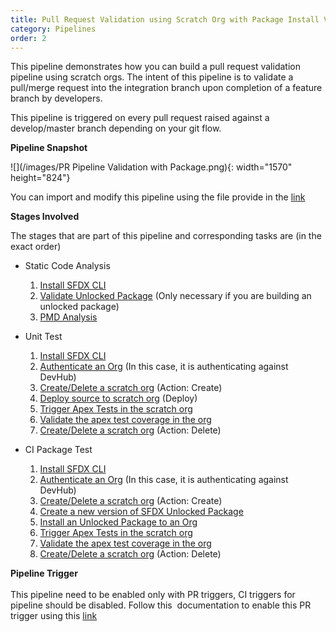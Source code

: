 ```yaml
---
title: Pull Request Validation using Scratch Org with Package Install Validation
category: Pipelines
order: 2
---
```


This pipeline demonstrates how you can build a pull request validation pipeline using scratch orgs. The intent of this pipeline is to validate a pull/merge request into the integration branch upon completion of a feature branch by developers.

This pipeline is triggered on every pull request raised against a develop/master branch depending on your git flow.

**Pipeline Snapshot**

![](/images/PR Pipeline Validation with Package.png){: width="1570" height="824"}

You can import and modify this pipeline using the file provide in the [link](https://raw.githubusercontent.com/azlamsalam/sfpowerscripts/master/SamplePipelines/sfpowerscripts-sample-pipelines/BuildDefinitions/pr-multi-stage-pipeline-validation.yml)

**Stages Involved**

The stages that are part of this pipeline and corresponding tasks are (in the exact order)

* Static Code Analysis
  1. [Install SFDX CLI](/Tasks/Common-Utility-Tasks/Install%20SFDX%20CLI/)
  1. [Validate Unlocked Package](/Tasks/Common-Utility-Tasks/Validate%20Unlocked%20Package/) (Only necessary if you are building an unlocked package)
  1. [PMD Analysis](/Tasks/Testing%20Tasks/Analyse%20apex%20code%20using%20PMD/)

* Unit Test
  1. [Install SFDX CLI](/Tasks/Common-Utility-Tasks/Install%20SFDX%20CLI/)
  1. [Authenticate an Org](/Tasks/Common-Utility-Tasks/Authenticate%20an%20Org/) (In this case, it is authenticating against DevHub)
  1. [Create/Delete a scratch org](/Tasks/Common-Utility-Tasks/Create%20and%20Delete%20a%20Scratch%20Org/) (Action: Create)
  1. [Deploy source to scratch org](/Tasks/Deployment-Tasks/Deploy%20Source%20to%20Org/) (Deploy)
  1. [Trigger Apex Tests in the scratch org](/Tasks/Testing%20Tasks/Trigger%20Apex%20Test/)
  1. [Validate the apex test coverage in the org](/Tasks/Testing%20Tasks/Validate%20Apex%20Test/)
  1. [Create/Delete a scratch org](/Tasks/Common-Utility-Tasks/Create%20and%20Delete%20a%20Scratch%20Org/) (Action: Delete)

* CI Package Test
  1. [Install SFDX CLI](/Tasks/Common-Utility-Tasks/Install%20SFDX%20CLI/)
  1. [Authenticate an Org](/Tasks/Common-Utility-Tasks/Authenticate%20an%20Org/) (In this case, it is authenticating against DevHub)
  1. [Create/Delete a scratch org](/Tasks/Common-Utility-Tasks/Create%20and%20Delete%20a%20Scratch%20Org/) (Action: Create)
  1. [Create a new version of SFDX Unlocked Package](/Tasks/Packaging-Tasks/Create%20SFDX%20Unlocked%20Package/)
  1. [Install an Unlocked Package to an Org](/Tasks/Deployment-Tasks/Install%20an%20Unlocked%20Package/)
  1. [Trigger Apex Tests in the scratch org](/Tasks/Testing%20Tasks/Trigger%20Apex%20Test/)
  1. [Validate the apex test coverage in the org](/Tasks/Testing%20Tasks/Validate%20Apex%20Test/)
  1. [Create/Delete a scratch org](/Tasks/Common-Utility-Tasks/Create%20and%20Delete%20a%20Scratch%20Org/) (Action: Delete)

**Pipeline Trigger**<br><br>This pipeline need to be enabled only with PR triggers, CI triggers for pipeline should be disabled. Follow this&nbsp; documentation to enable this PR trigger using this [link](https://docs.microsoft.com/en-us/azure/devops/pipelines/build/triggers?view=azure-devops&amp;tabs=classic)

&nbsp;